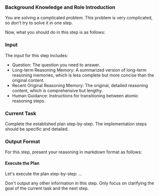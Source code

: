 ### Background Knowledge and Role Introduction

You are solving a complicated problem. This problem is very complicated, so don't try to solve it in one step.

Now, what you should do in this step is as follows:

### Input

The input for this step includes:

- Question: The question you need to answer.
- Long-term Reasoning Memory: A summarized version of long-term reasoning memories, which is less complete but more concise than the original content.
- Recent Original Reasoning Memory: The original, detailed reasoning content, which is comprehensive but lengthy.
- Human Guidance: Instructions for transitioning between atomic reasoning steps.

### Current Task

Complete the established plan step-by-step. The implementation steps should be specific and detailed.

### Output Format

For this step, present your reasoning in markdown format as follows:

#### Execute the Plan

Let's execute the plan step-by-step:
...

Don't output any other information in this step. Only focus on clarifying the goal of the current task and the next step.
